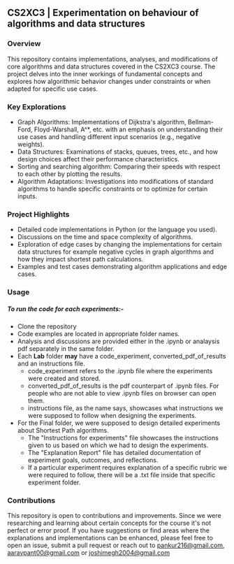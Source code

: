 ## CS2XC3 | Experimentation on behaviour of algorithms and data structures
### Overview
This repository contains implementations, analyses, and modifications of core algorithms and data structures covered in the CS2XC3 course. The project delves into the inner workings of fundamental concepts and explores how algorithmic behavior changes under constraints or when adapted for specific use cases.
### Key Explorations
* Graph Algorithms: Implementations of Dijkstra's algorithm, Bellman-Ford, Floyd-Warshall, A^*, etc. with an emphasis on understanding their use cases and handling different input scenarios (e.g., negative weights).
* Data Structures: Examinations of stacks, queues, trees, etc., and how design choices affect their performance characteristics.
* Sorting and searching algorithm: Comparing their speeds with respect to each other by plotting the results.
* Algorithm Adaptations: Investigations into modifications of standard algorithms to handle specific constraints or to optimize for certain inputs.
### Project Highlights
* Detailed code implementations in Python (or the language you used).
* Discussions on the time and space complexity of algorithms.
* Exploration of edge cases by changing the implementations for certain data structures for example negative cycles in graph algorithms and how they impact shortest path calculations.
* Examples and test cases demonstrating algorithm applications and edge cases.
### Usage
##### To run the code for each experiments:-
* Clone the repository
* Code examples are located in appropriate folder names.
* Analysis and discussions are provided either in the .ipynb or analaysis pdf separately in the same folder.
* Each **Lab** folder **may** have a code_experiment, converted_pdf_of_results and an instructions file.
  * code_experiment refers to the .ipynb file where the experiments were created and stored.
  * converted_pdf_of_results is the pdf counterpart of .ipynb files. For people who are not able to view .ipynb files on browser can open them.
  * instructions file, as the name says, showcases what instructions we were supposed to follow when designing the experiments.
* For the Final folder, we were supposed to design detailed experiments about Shortest Path algorithms.
  * The "Instructions for experiments" file showcases the instructions given to us based on which we had to design the experiments.
  * The "Explanation Report" file has detailed documentation of experiment goals, outcomes, and reflections.
  * If a particular experiment requires explanation of a specific rubric we were required to follow, there will be a .txt file inside that specific experiment folder.
### Contributions
This repository is open to contributions and improvements. Since we were researching and learning about certain concepts for the course it's not perfect or error proof. If you have suggestions or find areas where the explanations and implementations can be enhanced, please feel free to open an issue, submit a pull request or reach out to pankur216@gmail.com, aaravpant00@gmail.com or joshimegh2004@gmail.com
